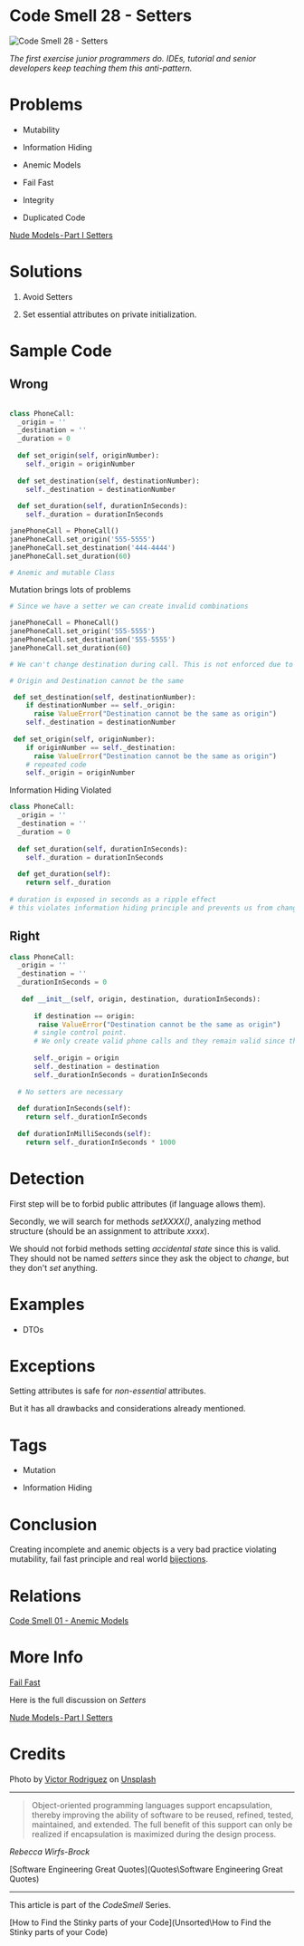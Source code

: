 # Code Smell 28 - Setters

![Code Smell 28 - Setters](victor-rodriguez-IiLFMkqiFrM-unsplash.jpg)

*The first exercise junior programmers do. IDEs, tutorial and senior developers keep teaching them this anti-pattern.*
 
# Problems

- Mutability

- Information Hiding

- Anemic Models

- Fail Fast

- Integrity

- Duplicated Code

[Nude Models - Part I Setters](https://maximilianocontieri.com/nude-models-part-i-setters)

# Solutions

1. Avoid Setters

2. Set essential attributes on private initialization.

# Sample Code

## Wrong 

[Gist Url]: # (https://gist.github.com/mcsee/7133ca38aceb3bace14d25548610f682)
```python
 
class PhoneCall:
  _origin = ''
  _destination = ''
  _duration = 0
  
  def set_origin(self, originNumber):
    self._origin = originNumber
    
  def set_destination(self, destinationNumber):
    self._destination = destinationNumber
    
  def set_duration(self, durationInSeconds):
    self._duration = durationInSeconds 

janePhoneCall = PhoneCall()
janePhoneCall.set_origin('555-5555')
janePhoneCall.set_destination('444-4444')
janePhoneCall.set_duration(60)

# Anemic and mutable Class 
```

Mutation brings lots of problems

[Gist Url]: # (https://gist.github.com/mcsee/2706ba1e510ef085a1f25dde11254e1a)
```python
# Since we have a setter we can create invalid combinations

janePhoneCall = PhoneCall()
janePhoneCall.set_origin('555-5555')
janePhoneCall.set_destination('555-5555')
janePhoneCall.set_duration(60) 

# We can't change destination during call. This is not enforced due to setters

# Origin and Destination cannot be the same

 def set_destination(self, destinationNumber):
    if destinationNumber == self._origin:
      raise ValueError("Destination cannot be the same as origin")
    self._destination = destinationNumber
    
 def set_origin(self, originNumber):
    if originNumber == self._destination:
      raise ValueError("Destination cannot be the same as origin")
    # repeated code   
    self._origin = originNumber

```
 
Information Hiding Violated

[Gist Url]: # (https://gist.github.com/mcsee/63efec0e8bfd02179e0510a2db922580)
```python
class PhoneCall:
  _origin = ''
  _destination = ''
  _duration = 0
    
  def set_duration(self, durationInSeconds):
    self._duration = durationInSeconds
            
  def get_duration(self):
    return self._duration
  
# duration is exposed in seconds as a ripple effect
# this violates information hiding principle and prevents us from changing it representation
```

## Right
 
[Gist Url]: # (https://gist.github.com/mcsee/a32cc664ed6e5cc61f5d824f587ffcb8)
```python
class PhoneCall:
  _origin = ''
  _destination = ''
  _durationInSeconds = 0
  
   def __init__(self, origin, destination, durationInSeconds):
      
      if destination == origin:
       raise ValueError("Destination cannot be the same as origin")
      # single control point.
      # We only create valid phone calls and they remain valid since they cannot mutate
      
      self._origin = origin
      self._destination = destination
      self._durationInSeconds = durationInSeconds
      
  # No setters are necessary 
             
  def durationInSeconds(self):
    return self._durationInSeconds
  
  def durationInMilliSeconds(self):
    return self._durationInSeconds * 1000
```

# Detection

First step will be to forbid public attributes (if language allows them). 

Secondly, we will search for methods *setXXXX()*, analyzing method structure (should be an assignment to attribute *xxxx*).

We should not forbid methods setting *accidental state* since this is valid. They should not be named *setters* since they ask the object to *change*, but they don't *set* anything. 

# Examples

- DTOs

# Exceptions

Setting attributes is safe for *non-essential* attributes. 

But it has all drawbacks and considerations already mentioned.

# Tags

- Mutation

- Information Hiding

# Conclusion

Creating incomplete and anemic objects is a very bad practice violating 
mutability, fail fast principle and real world [bijections](https://maximilianocontieri.com/the-one-and-only-software-design-principle).
 
# Relations

[Code Smell 01 - Anemic Models](https://maximilianocontieri.com/code-smell-01-anemic-models)

# More Info

[Fail Fast](https://maximilianocontieri.com/fail-fast)

Here is the full discussion on *Setters*

[Nude Models - Part I Setters](https://maximilianocontieri.com/nude-models-part-i-setters) 
 
# Credits

Photo by [Victor Rodriguez](https://unsplash.com/@vimarovi) on [Unsplash](https://unsplash.com/s/photos/crowded)

* * *

> Object-oriented programming languages support encapsulation, thereby improving the ability of software to be reused, refined, tested, maintained, and extended. The full benefit of this support can only be realized if encapsulation is maximized during the design process.

_Rebecca Wirfs-Brock_

[Software Engineering Great Quotes](Quotes\Software Engineering Great Quotes)

* * *

This article is part of the *CodeSmell* Series.

[How to Find the Stinky parts of your Code](Unsorted\How to Find the Stinky parts of your Code)

